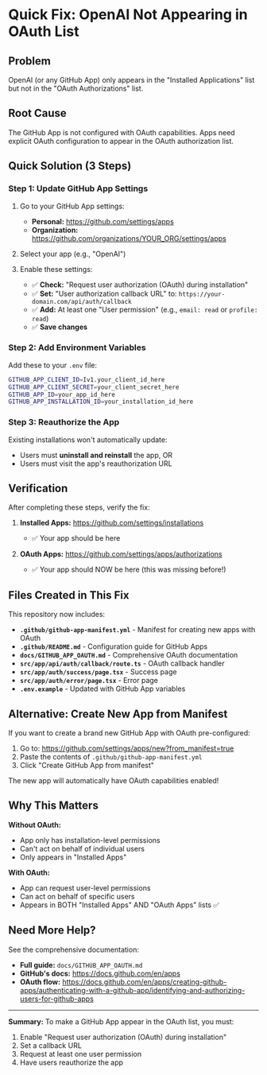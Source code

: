 # Quick Fix: OpenAI Not Appearing in OAuth List

## Problem
OpenAI (or any GitHub App) only appears in the "Installed Applications" list but not in the "OAuth Authorizations" list.

## Root Cause
The GitHub App is not configured with OAuth capabilities. Apps need explicit OAuth configuration to appear in the OAuth authorization list.

## Quick Solution (3 Steps)

### Step 1: Update GitHub App Settings

1. Go to your GitHub App settings:
   - **Personal:** https://github.com/settings/apps
   - **Organization:** https://github.com/organizations/YOUR_ORG/settings/apps

2. Select your app (e.g., "OpenAI")

3. Enable these settings:
   - ✅ **Check:** "Request user authorization (OAuth) during installation"
   - ✅ **Set:** "User authorization callback URL" to: `https://your-domain.com/api/auth/callback`
   - ✅ **Add:** At least one "User permission" (e.g., `email: read` or `profile: read`)
   - ✅ **Save changes**

### Step 2: Add Environment Variables

Add these to your `.env` file:

```bash
GITHUB_APP_CLIENT_ID=Iv1.your_client_id_here
GITHUB_APP_CLIENT_SECRET=your_client_secret_here
GITHUB_APP_ID=your_app_id_here
GITHUB_APP_INSTALLATION_ID=your_installation_id_here
```

### Step 3: Reauthorize the App

Existing installations won't automatically update:
- Users must **uninstall and reinstall** the app, OR
- Users must visit the app's reauthorization URL

## Verification

After completing these steps, verify the fix:

1. **Installed Apps:** https://github.com/settings/installations
   - ✅ Your app should be here

2. **OAuth Apps:** https://github.com/settings/apps/authorizations
   - ✅ Your app should NOW be here (this was missing before!)

## Files Created in This Fix

This repository now includes:

- **`.github/github-app-manifest.yml`** - Manifest for creating new apps with OAuth
- **`.github/README.md`** - Configuration guide for GitHub Apps
- **`docs/GITHUB_APP_OAUTH.md`** - Comprehensive OAuth documentation
- **`src/app/api/auth/callback/route.ts`** - OAuth callback handler
- **`src/app/auth/success/page.tsx`** - Success page
- **`src/app/auth/error/page.tsx`** - Error page
- **`.env.example`** - Updated with GitHub App variables

## Alternative: Create New App from Manifest

If you want to create a brand new GitHub App with OAuth pre-configured:

1. Go to: https://github.com/settings/apps/new?from_manifest=true
2. Paste the contents of `.github/github-app-manifest.yml`
3. Click "Create GitHub App from manifest"

The new app will automatically have OAuth capabilities enabled!

## Why This Matters

**Without OAuth:**
- App only has installation-level permissions
- Can't act on behalf of individual users
- Only appears in "Installed Apps"

**With OAuth:**
- App can request user-level permissions
- Can act on behalf of specific users
- Appears in BOTH "Installed Apps" AND "OAuth Apps" lists ✅

## Need More Help?

See the comprehensive documentation:
- **Full guide:** `docs/GITHUB_APP_OAUTH.md`
- **GitHub's docs:** https://docs.github.com/en/apps
- **OAuth flow:** https://docs.github.com/en/apps/creating-github-apps/authenticating-with-a-github-app/identifying-and-authorizing-users-for-github-apps

---

**Summary:** To make a GitHub App appear in the OAuth list, you must:
1. Enable "Request user authorization (OAuth) during installation"
2. Set a callback URL
3. Request at least one user permission
4. Have users reauthorize the app
